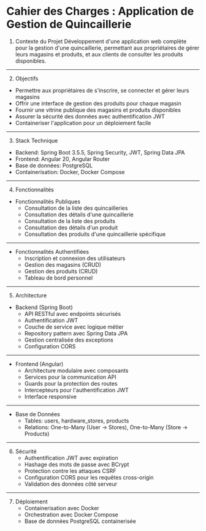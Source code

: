 # Cahier des Charges : Application de Gestion de Quincaillerie

1. Contexte du Projet
Développement d'une application web complète pour la gestion d'une quincaillerie, permettant aux propriétaires de gérer leurs magasins et produits, et aux clients de consulter les produits disponibles.

---

2. Objectifs
- Permettre aux propriétaires de s'inscrire, se connecter et gérer leurs magasins
- Offrir une interface de gestion des produits pour chaque magasin
- Fournir une vitrine publique des magasins et produits disponibles
- Assurer la sécurité des données avec authentification JWT
- Containeriser l'application pour un déploiement facile

---

3. Stack Technique
- Backend: Spring Boot 3.5.5, Spring Security, JWT, Spring Data JPA
- Frontend: Angular 20, Angular Router
- Base de données: PostgreSQL
- Containerisation: Docker, Docker Compose

---

4. Fonctionnalités
- Fonctionnalités Publiques
    - Consultation de la liste des quincailleries
    - Consultation des détails d'une quincaillerie
    - Consultation de la liste des produits
    - Consultation des détails d'un produit
    - Consultation des produits d'une quincaillerie spécifique

---

- Fonctionnalités Authentifiées
    - Inscription et connexion des utilisateurs
    - Gestion des magasins (CRUD)
    - Gestion des produits (CRUD)
    - Tableau de bord personnel

---

5. Architecture
- Backend (Spring Boot)
    - API RESTful avec endpoints sécurisés
    - Authentification JWT
    - Couche de service avec logique métier
    - Repository pattern avec Spring Data JPA
    - Gestion centralisée des exceptions
    - Configuration CORS

---

- Frontend (Angular)
    - Architecture modulaire avec composants
    - Services pour la communication API
    - Guards pour la protection des routes
    - Intercepteurs pour l'authentification JWT
    - Interface responsive

---

- Base de Données
    - Tables: users, hardware_stores, products
    - Relations: One-to-Many (User → Stores), One-to-Many (Store → Products)

---

6. Sécurité
    - Authentification JWT avec expiration
    - Hashage des mots de passe avec BCrypt
    - Protection contre les attaques CSRF
    - Configuration CORS pour les requêtes cross-origin
    - Validation des données côté serveur

---

7. Déploiement
    - Containerisation avec Docker
    - Orchestration avec Docker Compose
    - Base de données PostgreSQL containerisée